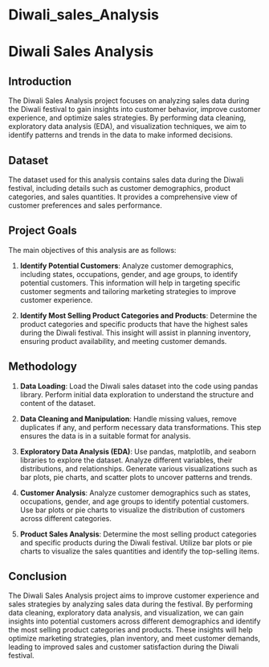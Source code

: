 # Diwali_sales_Analysis
# Diwali Sales Analysis

## Introduction
The Diwali Sales Analysis project focuses on analyzing sales data during the Diwali festival to gain insights into customer behavior, improve customer experience, and optimize sales strategies. By performing data cleaning, exploratory data analysis (EDA), and visualization techniques, we aim to identify patterns and trends in the data to make informed decisions.

## Dataset
The dataset used for this analysis contains sales data during the Diwali festival, including details such as customer demographics, product categories, and sales quantities. It provides a comprehensive view of customer preferences and sales performance.

## Project Goals
The main objectives of this analysis are as follows:

1. **Identify Potential Customers**: Analyze customer demographics, including states, occupations, gender, and age groups, to identify potential customers. This information will help in targeting specific customer segments and tailoring marketing strategies to improve customer experience.

2. **Identify Most Selling Product Categories and Products**: Determine the product categories and specific products that have the highest sales during the Diwali festival. This insight will assist in planning inventory, ensuring product availability, and meeting customer demands.

## Methodology

1. **Data Loading**: Load the Diwali sales dataset into the code using pandas library. Perform initial data exploration to understand the structure and content of the dataset.

2. **Data Cleaning and Manipulation**: Handle missing values, remove duplicates if any, and perform necessary data transformations. This step ensures the data is in a suitable format for analysis.

3. **Exploratory Data Analysis (EDA)**: Use pandas, matplotlib, and seaborn libraries to explore the dataset. Analyze different variables, their distributions, and relationships. Generate various visualizations such as bar plots, pie charts, and scatter plots to uncover patterns and trends.

4. **Customer Analysis**: Analyze customer demographics such as states, occupations, gender, and age groups to identify potential customers. Use bar plots or pie charts to visualize the distribution of customers across different categories.

5. **Product Sales Analysis**: Determine the most selling product categories and specific products during the Diwali festival. Utilize bar plots or pie charts to visualize the sales quantities and identify the top-selling items.


## Conclusion
The Diwali Sales Analysis project aims to improve customer experience and sales strategies by analyzing sales data during the festival. By performing data cleaning, exploratory data analysis, and visualization, we can gain insights into potential customers across different demographics and identify the most selling product categories and products. These insights will help optimize marketing strategies, plan inventory, and meet customer demands, leading to improved sales and customer satisfaction during the Diwali festival.
